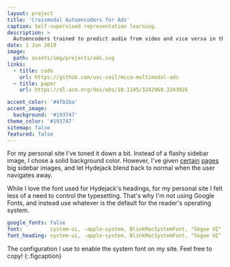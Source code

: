 ```yaml
---
layout: project
title: 'Crossmodal Autoencoders for Ads'
caption: Self-supervised representation learning.
description: >
  Autoencoders trained to predict audio from video and vice versa in the feature space learn powerful media representations.
date: 1 Jun 2019
image: 
  path: assets/img/projects/ads.svg
links:
  - title: code
    url: https://github.com/usc-sail/mica-multimodal-ads
  - title: paper
    url: https://dl.acm.org/doi/abs/10.1145/3242969.3243026

accent_color: '#4fb1ba'
accent_image:
  background: '#193747'
theme_color: '#193747'
sitemap: false
featured: false
---
```


For my personal site I've toned it down a bit. Instead of a flashy sidebar image, I chose a solid background color.
However, I've given [certain](https://qwtel.com/projects/ducky-hunting/) [pages](https://qwtel.com/projects/blocky-blocks/) big sidebar images,
and let Hydejack blend back to normal when the user navigates away.

While I love the font used for Hydejack's headings, for my personal site I felt less of a need to control the typesetting.
That's why I'm not using Google Fonts, and instead use whatever is the default for the reader's operating system.

```yml
google_fonts: false
font:         system-ui, -apple-system, BlinkMacSystemFont, "Segoe UI", "Roboto", "Oxygen", "Ubuntu", "Cantarell", "Fira Sans", "Droid Sans", "Helvetica Neue", sans-serif;
font_heading: system-ui, -apple-system, BlinkMacSystemFont, "Segoe UI", "Roboto", "Oxygen", "Ubuntu", "Cantarell", "Fira Sans", "Droid Sans", "Helvetica Neue", sans-serif;
```

The configuration I use to enable the system font on my site. Feel free to copy!
{:.figcaption}
